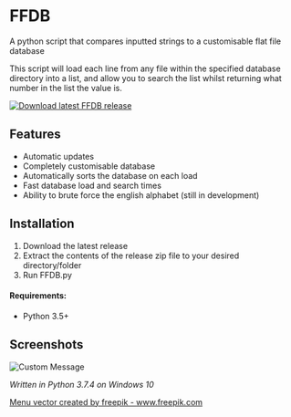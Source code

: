 # FFDB
A python script that compares inputted strings to a customisable flat file database

This script will load each line from any file within the specified database directory into a list, and allow you to search the list whilst returning what number in the list the value is.

<a href="https://github.com/smcclennon/FFDB/releases/latest/download/FFDB.py">
<img src="https://smcclennon.github.io/update/download.png" alt="Download latest FFDB release">
</a>

## Features
- Automatic updates
- Completely customisable database
- Automatically sorts the database on each load
- Fast database load and search times
- Ability to brute force the english alphabet (still in development)

## Installation
1. Download the latest release
2. Extract the contents of the release zip file to your desired directory/folder
3. Run FFDB.py

#### Requirements:
- Python 3.5+

## Screenshots
![Custom Message](https://smcclennon.github.io/assets/images/screenshots/FFDB/search-github.png)


*Written in Python 3.7.4 on Windows 10*

<a href="https://www.freepik.com/free-photos-vectors/menu">Menu vector created by freepik - www.freepik.com</a>